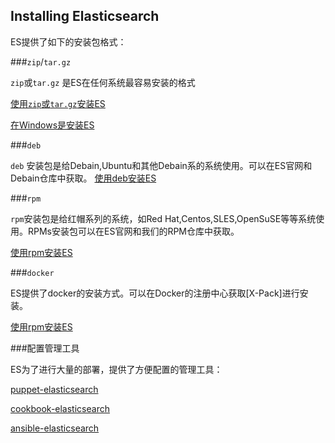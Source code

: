 ## Installing Elasticsearch

ES提供了如下的安装包格式：

###`zip`/`tar.gz`


 `zip`或`tar.gz` 是ES在任何系统最容易安装的格式

 [使用`zip`或`tar.gz`安装ES](zip-targz.html)

 [在Windows是安装ES](windows.html)  
  
###`deb`

 `deb` 安装包是给Debain,Ubuntu和其他Debain系的系统使用。可以在ES官网和Debain仓库中获取。
[使用deb安装ES](deb.html)  
  
###`rpm`

`rpm`安装包是给红帽系列的系统，如Red Hat,Centos,SLES,OpenSuSE等等系统使用。RPMs安装包可以在ES官网和我们的RPM仓库中获取。

[使用rpm安装ES](rpm.html)  
  
###`docker`

ES提供了docker的安装方式。可以在Docker的注册中心获取[X-Pack]进行安装。 

[使用rpm安装ES](https://www.elastic.co/guide/en/elasticsearch/reference/5.4/docker.html)  
  
###配置管理工具

ES为了进行大量的部署，提供了方便配置的管理工具：

[puppet-elasticsearch](https://github.com/elastic/puppet-elasticsearch)  

[cookbook-elasticsearch](https://github.com/elastic/cookbook-elasticsearch)  

[ansible-elasticsearch](https://github.com/elastic/ansible-elasticsearch)
